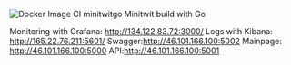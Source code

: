 ![Docker Image CI](https://github.com/MoToSh99/MiniTwit/workflows/Docker%20Image%20CI/badge.svg) minitwitgo
Minitwit build with Go

Monitoring with Grafana: http://134.122.83.72:3000/
Logs with Kibana: http://165.22.76.211:5601/
Swagger:http://46.101.166.100:5002
Mainpage: http://46.101.166.100:5000
API:http://46.101.166.100:5001

